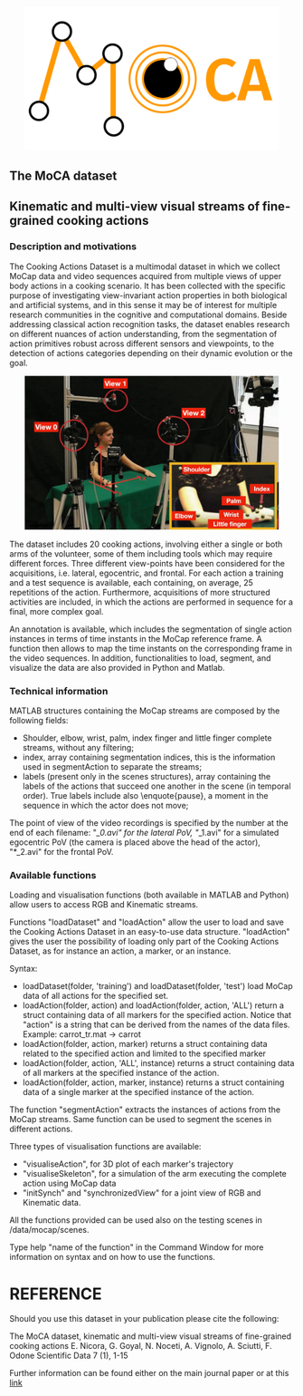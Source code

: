 <p align="center">
  <img src="Images/MoCA_logo(1).png" width="450" title="hover text">


## The MoCA dataset
## Kinematic and multi-view visual streams of fine-grained cooking actions
</p>

### Description and motivations
The Cooking Actions Dataset is a multimodal dataset in which we collect MoCap data and video sequences acquired from multiple views of upper body actions in a cooking scenario. 
It has been collected with the specific purpose of investigating view-invariant action properties in both biological and artificial systems, and in this sense it may be of interest for multiple research communities in the cognitive and computational domains. Beside addressing classical action recognition tasks, the dataset enables research on different nuances of action understanding, from the segmentation of action primitives robust across different sensors and viewpoints, to the detection of actions categories depending on their dynamic evolution or the goal. 
<p align="center">
  <img src="Images/setting.jpg" width="450" title="hover text">
</p>

The dataset includes 20 cooking actions, involving either a single or both arms of the volunteer, some of them including tools which may require different forces. Three different view-points have been considered for the acquisitions, i.e. lateral, egocentric, and frontal. For each action a training and a test sequence is available, each containing, on average, 25 repetitions of the action. Furthermore, acquisitions of more structured activities are included, in which the actions are performed in sequence for a final, more complex goal. 

An annotation is available, which includes the segmentation of single action instances in terms of time instants in the MoCap reference frame. A function then allows to map the time instants on the corresponding frame in the video sequences. In addition, functionalities to load, segment, and visualize the data are also provided in Python and Matlab.

### Technical information
MATLAB structures containing the MoCap streams are composed by the following fields:
- Shoulder, elbow, wrist, palm, index finger and little finger complete streams, without any filtering; 
- index, array containing segmentation indices, this is the information used in segmentAction to separate the streams;
- labels (present only in the scenes structures), array containing the labels of the actions that succeed one another in the scene (in temporal order). True labels include also \enquote{pause}, a moment in the sequence in which the actor does not move;

The point of view of the video recordings is specified by the number at the end of each filename: "*_0.avi" for the lateral PoV, "*_1.avi" for a simulated egocentric PoV (the camera is placed above the head of the actor), "*_2.avi" for the frontal PoV.

### Available functions
Loading and visualisation functions (both available in MATLAB and Python) allow users to access RGB and Kinematic streams.

Functions "loadDataset" and "loadAction" allow the user to load and save the Cooking Actions Dataset in an easy-to-use data structure. 
"loadAction" gives the user the possibility of loading only part of the Cooking Actions Dataset, as for instance an action, a marker, or an instance.

Syntax:
- loadDataset(folder, 'training') and loadDataset(folder, 'test') load MoCap data of all actions for the specified set.
- loadAction(folder, action) and loadAction(folder, action, 'ALL') return a struct containing data of all markers for the specified action. Notice that "action" is a string that can be derived from the names of the data files. Example: carrot_tr.mat -> carrot
- loadAction(folder, action, marker) returns a struct containing data related to the specified action and limited to the specified marker  
- loadAction(folder, action, 'ALL', instance) returns a struct containing data of all markers at the specified instance of  the action.
- loadAction(folder, action, marker, instance) returns a struct containing data of a single marker at the specified instance of the action.

The function "segmentAction" extracts the instances of actions from the  MoCap streams. Same function can be used to segment the scenes in different actions.

Three types of visualisation functions are available:
- "visualiseAction", for 3D plot of each marker's trajectory 
- "visualiseSkeleton", for a simulation of the arm executing the complete action using MoCap data
- "initSynch" and "synchronizedView" for a joint view of RGB and Kinematic data.
	
All the functions provided can be used also on the testing scenes in /data/mocap/scenes.

Type help "name of the function" in the Command Window for more information on syntax and on how to use the functions.
	
REFERENCE
=============
Should you use this dataset in your publication please cite the following:

The MoCA dataset, kinematic and multi-view visual streams of fine-grained cooking actions
E. Nicora, G. Goyal, N. Noceti, A. Vignolo, A. Sciutti, F. Odone
Scientific Data 7 (1), 1-15

Further information can be found either on the main journal paper or at this <a href="insert link here">link</a>

